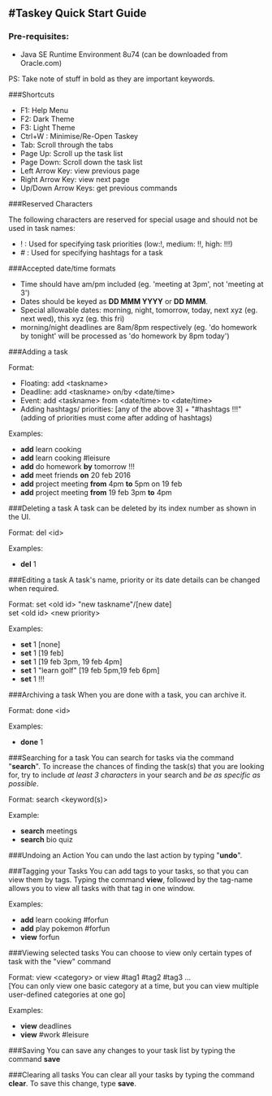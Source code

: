 #Taskey Quick Start Guide
---
### Pre-requisites:
 - Java SE Runtime Environment 8u74 (can be downloaded from Oracle.com) 


PS: Take note of stuff in bold as they are important keywords. 

###Shortcuts
<ul>
  <li>F1: Help Menu
  <li>F2: Dark Theme
  <li>F3: Light Theme 
  <li>Ctrl+W : Minimise/Re-Open Taskey
  <li>Tab: Scroll through the tabs 
  <li>Page Up: Scroll up the task list
  <li>Page Down: Scroll down the task list
  <li>Left Arrow Key: view previous page
  <li>Right Arrow Key: view next page
  <li>Up/Down Arrow Keys: get previous commands
</ul> 

###Reserved Characters

The following characters are reserved for special usage and should not be used in task names:
<ul>
  <li>! : Used for specifying task priorities (low:!, medium: !!, high: !!!)
  <li># : Used for specifying hashtags for a task 
</ul>

###Accepted date/time formats
<ul>
  <li>Time should have am/pm included (eg. 'meeting at 3pm', not 'meeting at 3') 
  <li>Dates should be keyed as <b>DD MMM YYYY</b> or <b>DD MMM</b>. 
  <li>Special allowable dates: morning, night, tomorrow, today, next xyz (eg. next wed), this xyz (eg. this fri)  
  <li>morning/night deadlines are 8am/8pm respectively (eg. 'do homework by tonight' will be processed as 'do homework by 8pm today')
</ul>

###Adding a task

Format: 

- Floating: add \<taskname\> 
- Deadline: add \<taskname\> on/by \<date/time\> 
- Event: add \<taskname\> from \<date/time\> to \<date/time\>
- Adding hashtags/ priorities: [any of the above 3] + "#hashtags !!!" (adding of priorities must come after adding of hashtags)

Examples: 
<ul> 
  <li><b>add</b> learn cooking
  <li><b>add</b> learn cooking #leisure
  <li><b>add</b> do homework <b>by</b> tomorrow !!! 
  <li><b>add</b> meet friends <b>on</b> 20 feb 2016 
  <li><b>add</b> project meeting <b>from</b> 4pm <b>to</b> 5pm on 19 feb 
  <li><b>add</b> project meeting <b>from</b> 19 feb 3pm <b>to</b> 4pm
</ul> 

###Deleting a task
A task can be deleted by its index number as shown in the UI.

Format: del \<id\>

Examples: 
<ul> 
  <li><b>del</b> 1
</ul> 

###Editing a task
A task's name, priority or its date details can be changed when required.

Format: set \<old id\> "new taskname"/[new date] 
<br> set \<old id\> \<new priority\>

Examples:
<ul> 
  <li><b>set</b> 1 [none] 
  <li><b>set</b> 1 [19 feb] 
  <li><b>set</b> 1 [19 feb 3pm, 19 feb 4pm] 
  <li><b>set</b> 1 "learn golf" [19 feb 5pm,19 feb 6pm]
  <li><b>set</b> 1 !!!
</ul> 

###Archiving a task
When you are done with a task, you can archive it. 

Format: done \<id\>

Examples:
<ul> 
  <li><b>done</b> 1
</ul> 

###Searching for a task
You can search for tasks via the command "**search**". 
To increase the chances of finding the task(s) that you are looking for, try to include *at least 3 characters* in your search and *be as specific as possible*.

Format: search \<keyword(s)\>

Example:
<ul> 
  <li><b>search</b> meetings
  <li><b>search</b> bio quiz
</ul> 

###Undoing an Action
You can undo the last action by typing "<b>undo</b>". 

###Tagging your Tasks
You can add tags to your tasks, so that you can view them by tags.
Typing the command <b>view</b>, followed by the tag-name allows you to view all tasks with that tag in one window. 

Examples: 
<ul> 
  <li><b>add</b> learn cooking #forfun
  <li><b>add</b> play pokemon #forfun
  <li><b>view</b> forfun 
</ul> 

###Viewing selected tasks
You can choose to view only certain types of task with the "view" command

Format: view \<category\> or view #tag1 #tag2 #tag3 ... <br>
[You can only view one basic category at a time, but you can view multiple user-defined categories at one go]

Examples:
<ul> 
  <li><b>view</b> deadlines 
  <li><b>view</b> #work #leisure 
</ul> 

###Saving
You can save any changes to your task list by typing the command <b>save</b>

###Clearing all tasks
You can clear all your tasks by typing the command <b>clear</b>. To save this change, type <b>save</b>. 
